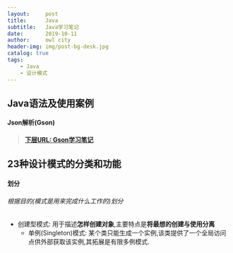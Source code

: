 ```yaml
---
layout:     post
title:      Java
subtitle:   Java学习笔记
date:       2019-10-11
author:     owl city
header-img: img/post-bg-desk.jpg
catalog: true
tags:
    - Java
    - 设计模式
---
```


## Java语法及使用案例
#### Json解析(Gson)
> **[下层URL: Gson学习笔记](http://owlcity.top/2019/10/11/SubJava-GsonUsing/)**

## 23种设计模式的分类和功能
#### 划分
###### 根据目的(模式是用来完成什么工作的)划分
- 创建型模式: 用于描述**怎样创建对象**,主要特点是**将最想的创建与使用分离**
  - 单例(Singleton)模式: 某个类只能生成一个实例,该类提供了一个全局访问点供外部获取该实例,其拓展是有限多例模式.
